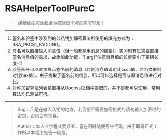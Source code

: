 # RSAHelperToolPureC

> *谨献给在兴业数金为期近四个月的实习时光*！

---


1. 签名和验签中涉及到的公私钥加解密算法所使用的填充方式为：RSA_PKCS1_PADDING。
2. 签名可以直接输入消息值（但一般都是用消息的摘要），实习时有过需要直接签名消息值的需求，故添加此功能，").arg("注意消息值的长度要小于密钥长度-11
3. 验签部分可以直接显示签名前的消息（若是消息值请对比ascii值，若为摘要则对比hex值）。由于提取了签名前的信息，所以可以选择是否与原消息值进行对比。
4. 对称加密算法列表是直接从Openssl文档中提取的，并不是都可以使用，常用算法均已测试可行。

---


> Bug：凡是在输入私钥的地方，若密钥不需要加密格式的请勿输入加密过的密钥，否则会有惊喜。
> 
> Author：本人业余程式爱好者，喜在闲时随便写些代码，由于即将正式工作所以本程序先告一段落。
